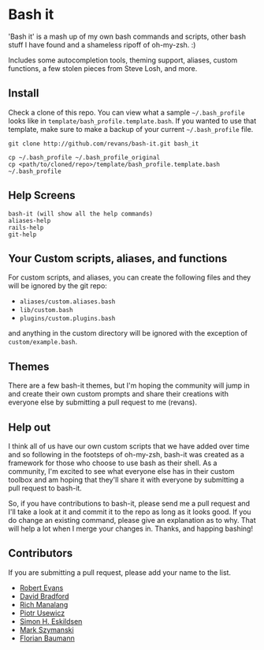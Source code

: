 # Bash it

'Bash it' is a mash up of my own bash commands and scripts, other bash stuff I have found and a shameless ripoff of oh-my-zsh. :)

Includes some autocompletion tools, theming support, aliases, custom functions, a few stolen pieces from Steve Losh, and more.

## Install

Check a clone of this repo. You can view what a sample `~/.bash_profile` looks like in `template/bash_profile.template.bash`. If you wanted to use that template, make sure to make a backup of your current `~/.bash_profile` file.

	git clone http://github.com/revans/bash-it.git bash_it

	cp ~/.bash_profile ~/.bash_profile_original
	cp <path/to/cloned/repo>/template/bash_profile.template.bash ~/.bash_profile


## Help Screens

	bash-it (will show all the help commands)
	aliases-help
	rails-help
	git-help

## Your Custom scripts, aliases, and functions

For custom scripts, and aliases, you can create the following files and they will be ignored by the git repo:

* `aliases/custom.aliases.bash`
* `lib/custom.bash`
* `plugins/custom.plugins.bash`

and anything in the custom directory will be ignored with the exception of `custom/example.bash`.

## Themes

There are a few bash-it themes, but I'm hoping the community will jump in and create their own custom prompts and share their creations with everyone else by submitting a pull request to me (revans).

## Help out

I think all of us have our own custom scripts that we have added over time and so following in the footsteps of oh-my-zsh, bash-it was created as a framework for those who choose to use bash as their shell. As a community, I'm excited to see what everyone else has in their custom toolbox and am hoping that they'll share it with everyone by submitting a pull request to bash-it.

So, if you have contributions to bash-it, please send me a pull request and I'll take a look at it and commit it to the repo as long as it looks good. If you do change an existing command, please give an explanation as to why. That will help a lot when I merge your changes in. Thanks, and happing bashing!


## Contributors

If you are submitting a pull request, please add your name to the list.

* [Robert Evans][revans]
* [David Bradford][zerobearing2]
* [Rich Manalang][manalang]
* [Piotr Usewicz][pusewicz]
* [Simon H. Eskildsen][sirupsen]
* [Mark Szymanski][mrman208]
* [Florian Baumann][noqqe]

[revans]: http://github.com/revans
[zerobearing2]: http://github.com/zerobearing2
[manalang]: http://github.com/manalang
[pusewicz]: http://github.com/pusewicz
[sirupsen]: http://github.com/sirupsen
[mrman208]: http://github.com/mrman208
[noqqe]: http://github.com/noqqe

